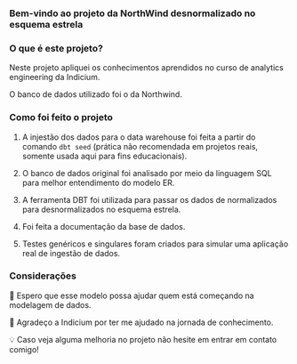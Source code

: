 ### Bem-vindo ao projeto da NorthWind desnormalizado no esquema estrela

### O que é este projeto?

Neste projeto apliquei os conhecimentos aprendidos no curso de analytics engineering da Indicium. 

O banco de dados utilizado foi o da Northwind. 

### Como foi feito o projeto

1. A injestão dos dados para o data warehouse foi feita a partir do comando `dbt seed` (prática não recomendada em projetos reais, somente usada aqui para fins educacionais).

2. O banco de dados original foi analisado por meio da linguagem SQL para melhor entendimento do modelo ER.
   
3. A ferramenta DBT foi utilizada para passar os dados de normalizados para desnormalizados no esquema estrela.

4. Foi feita a documentação da base de dados.

5. Testes genéricos e singulares foram criados para simular uma aplicação real de ingestão de dados. 

### Considerações

📄 Espero que esse modelo possa ajudar quem está começando na modelagem de dados.

📖 Agradeço a Indicium por ter me ajudado na jornada de conhecimento.

💡 Caso veja alguma melhoria no projeto não hesite em entrar em contato comigo!

